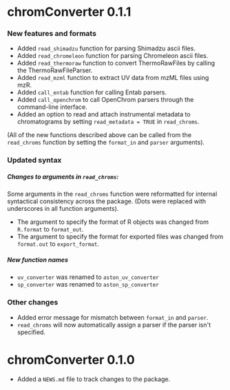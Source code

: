 # chromConverter 0.1.1

### New features and formats

* Added `read_shimadzu` function for parsing Shimadzu ascii files.
* Added `read_chromeleon` function for parsing Chromeleon ascii files.
* Added `read_thermoraw` function to convert ThermoRawFiles by calling the ThermoRawFileParser.
* Added `read_mzml` function to extract UV data from mzML files using mzR.
* Added `call_entab` function for calling Entab parsers.
* Added `call_openchrom` to call OpenChrom parsers through the command-line interface.
* Added an option to read and attach instrumental metadata to chromatograms by setting `read_metadata = TRUE` in `read_chroms`.

(All of the new functions described above can be called from the `read_chroms` function by setting the `format_in` and `parser` arguments).


### Updated syntax
##### Changes to arguments in `read_chroms`:
Some arguments in the `read_chroms` function were reformatted for internal syntactical consistency across the package. (Dots were replaced with underscores in all function arguments).

* The argument to specify the format of R objects was changed from `R.format` to `format_out`.
* The argument to specify the format for exported files was changed from `format.out` to `export_format`.

##### New function names

* `uv_converter` was renamed to `aston_uv_converter`
* `sp_converter` was renamed to `aston_sp_converter`

### Other changes
* Added error message for mismatch between `format_in` and `parser`.
* `read_chroms` will now automatically assign a parser if the parser isn't specified. 

# chromConverter 0.1.0

* Added a `NEWS.md` file to track changes to the package.

